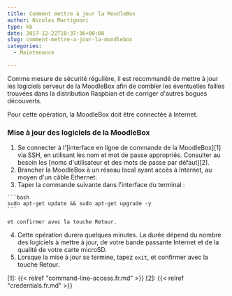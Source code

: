 ```yaml
---
title: Comment mettre à jour la MoodleBox
author: Nicolas Martignoni
type: kb
date: 2017-12-22T10:37:36+00:00
slug: comment-mettre-a-jour-la-moodlebox
categories:
  - Maintenance

---
```

Comme mesure de sécurité régulière, il est recommandé de mettre à jour les logiciels serveur de la MoodleBox afin de combler les éventuelles failles trouvées dans la distribution Raspbian et de corriger d'autres bogues découverts.

Pour cette opération, la MoodleBox doit être connectée à Internet.

### Mise à jour des logiciels de la MoodleBox

  1. Se connecter à l'[interface en ligne de commande de la MoodleBox][1] via SSH, en utilisant les nom et mot de passe appropriés. Consulter au besoin les [noms d'utilisateur et des mots de passe par défaut][2].
  2. Brancher la MoodleBox à un réseau local ayant accès à Internet, au moyen d'un câble Ethernet.
  3. Taper la commande suivante dans l'interface du terminal :

    ```bash
    sudo apt-get update && sudo apt-get upgrade -y
    ```

    et confirmer avec la touche Retour.
  4. Cette opération durera quelques minutes. La durée dépend du nombre des logiciels à mettre à jour, de votre bande passante Internet et de la qualité de votre carte microSD.
  5. Lorsque la mise à jour se termine, tapez `exit`, et confirmer avec la touche Retour.

 [1]: {{< relref "command-line-access.fr.md" >}}
 [2]: {{< relref "credentials.fr.md" >}}

